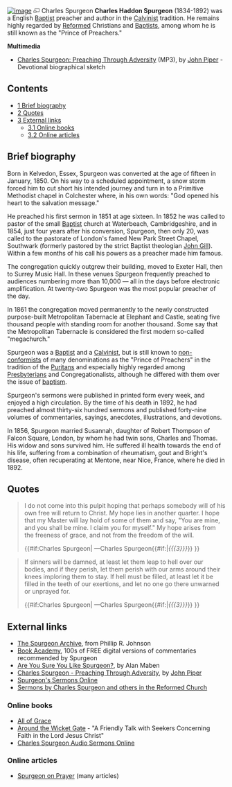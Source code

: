 [![image](images/8/81/Spurgeon.jpg)](http://www.theopedia.com/File:Spurgeon.jpg)
[![image](data:image/png;base64,iVBORw0KGgoAAAANSUhEUgAAAA8AAAALCAAAAACFLIiAAAAAAnRSTlMA/1uRIrUAAABPSURBVAjXY/j///+5vXDwjAHIr26ZAgXZe8H8a/+hoIcw/9nevdVL9+79DuPvzQYZFPUezu8BMZLXgkExnD8HAu6hqv//n+HZVjD4DuUDAKlChD3fj6aPAAAAAElFTkSuQmCC)](http://www.theopedia.com/File:Spurgeon.jpg "Enlarge")
Charles Spurgeon
**Charles Haddon Spurgeon** (1834-1892) was a English
[Baptist](Baptist "Baptist") preacher and author in the
[Calvinist](Calvinism "Calvinism") tradition. He remains highly
regarded by [Reformed](Reformed "Reformed") Christians and
[Baptists](Baptists "Baptists"), among whom he is still known as
the "Prince of Preachers."



**Multimedia**

-   [Charles Spurgeon: Preaching Through Adversity](http://www.archive.org/download/MenOfWhomTheWorldWasNotWorthy/08_spurgeon.mp3)
    (MP3), by [John Piper](John_Piper "John Piper") - Devotional
    biographical sketch

## Contents

-   [1 Brief biography](#Brief_biography)
-   [2 Quotes](#Quotes)
-   [3 External links](#External_links)
    -   [3.1 Online books](#Online_books)
    -   [3.2 Online articles](#Online_articles)


## Brief biography

Born in Kelvedon, Essex, Spurgeon was converted at the age of
fifteen in January, 1850. On his way to a scheduled appointment, a
snow storm forced him to cut short his intended journey and turn in
to a Primitive Methodist chapel in Colchester where, in his own
words: "God opened his heart to the salvation message."

He preached his first sermon in 1851 at age sixteen. In 1852 he was
called to pastor of the small [Baptist](Baptist "Baptist") church
at Waterbeach, Cambridgeshire, and in 1854, just four years after
his conversion, Spurgeon, then only 20, was called to the pastorate
of London's famed New Park Street Chapel, Southwark (formerly
pastored by the strict Baptist theologian
[John Gill](John_Gill "John Gill")). Within a few months of his
call his powers as a preacher made him famous.

The congregation quickly outgrew their building, moved to Exeter
Hall, then to Surrey Music Hall. In these venues Spurgeon
frequently preached to audiences numbering more than 10,000 — all
in the days before electronic amplification. At twenty-two Spurgeon
was the most popular preacher of the day.

In 1861 the congregation moved permanently to the newly constructed
purpose-built Metropolitan Tabernacle at Elephant and Castle,
seating five thousand people with standing room for another
thousand. Some say that the Metropolitan Tabernacle is considered
the first modern so-called "megachurch."

Spurgeon was a [Baptist](Baptist "Baptist") and a
[Calvinist](Calvinism "Calvinism"), but is still known to
[non-conformists](Nonconformist "Nonconformist") of many
denominations as the "Prince of Preachers" in the tradition of the
[Puritans](Puritan "Puritan") and especially highly regarded among
[Presbyterians](Presbyterian "Presbyterian") and
Congregationalists, although he differed with them over the issue
of [baptism](Baptism "Baptism").

Spurgeon's sermons were published in printed form every week, and
enjoyed a high circulation. By the time of his death in 1892, he
had preached almost thirty-six hundred sermons and published
forty-nine volumes of commentaries, sayings, anecdotes,
illustrations, and devotions.

In 1856, Spurgeon married Susannah, daughter of Robert Thompson of
Falcon Square, London, by whom he had twin sons, Charles and
Thomas. His widow and sons survived him. He suffered ill health
towards the end of his life, suffering from a combination of
rheumatism, gout and Bright's disease, often recuperating at
Mentone, near Nice, France, where he died in 1892.

## Quotes

> I do not come into this pulpit hoping that perhaps somebody will of
> his own free will return to Christ. My hope lies in another
> quarter. I hope that my Master will lay hold of some of them and
> say, "You are mine, and you shall be mine. I claim you for myself."
> My hope arises from the freeness of grace, and not from the freedom
> of the will.
> 
> {{\#if:Charles Spurgeon|
> —Charles Spurgeon{{\#if:|*{{{3}}}*}}
> }}

> If sinners will be damned, at least let them leap to hell over our
> bodies, and if they perish, let them perish with our arms around
> their knees imploring them to stay. If hell must be filled, at
> least let it be filled in the teeth of our exertions, and let no
> one go there unwarned or unprayed for.
> 
> {{\#if:Charles Spurgeon|
> —Charles Spurgeon{{\#if:|*{{{3}}}*}}
> }}

## External links

-   [The Spurgeon Archive](http://www.spurgeon.org/), from Phillip
    R. Johnson
-   [Book Academy](http://www.book-academy.co.uk/), 100s of FREE
    digital versions of commentaries recommended by Spurgeon
-   [Are You Sure You Like Spurgeon?](http://www.banneroftruth.org/pages/articles/article_detail.php?41),
    by Alan Maben
-   [Charles Spurgeon - Preaching Through Adversity](http://www.desiringgod.org/library/biographies/95spurgeon.html),
    by [John Piper](John_Piper "John Piper")
-   [Spurgeon's Sermons Online](http://www.spurgeongems.org/)
-   [Sermons by Charles Spurgeon and others in the Reformed Church](http://www.reformedsermonarchives.com)

### Online books

-   [All of Grace](http://www.spurgeon.org/all_of_g.htm)
-   [Around the Wicket Gate](http://www.spurgeon.org/misc/wg.htm) -
    "A Friendly Talk with Seekers Concerning Faith in the Lord Jesus
    Christ"
-   [Charles Spurgeon Audio Sermons Online](http://www.oneplace.com/ministries/spurgeon-sermons/)

### Online articles

-   [Spurgeon on Prayer](http://www.bible.org/series.asp?series_id=135)
    (many articles)




